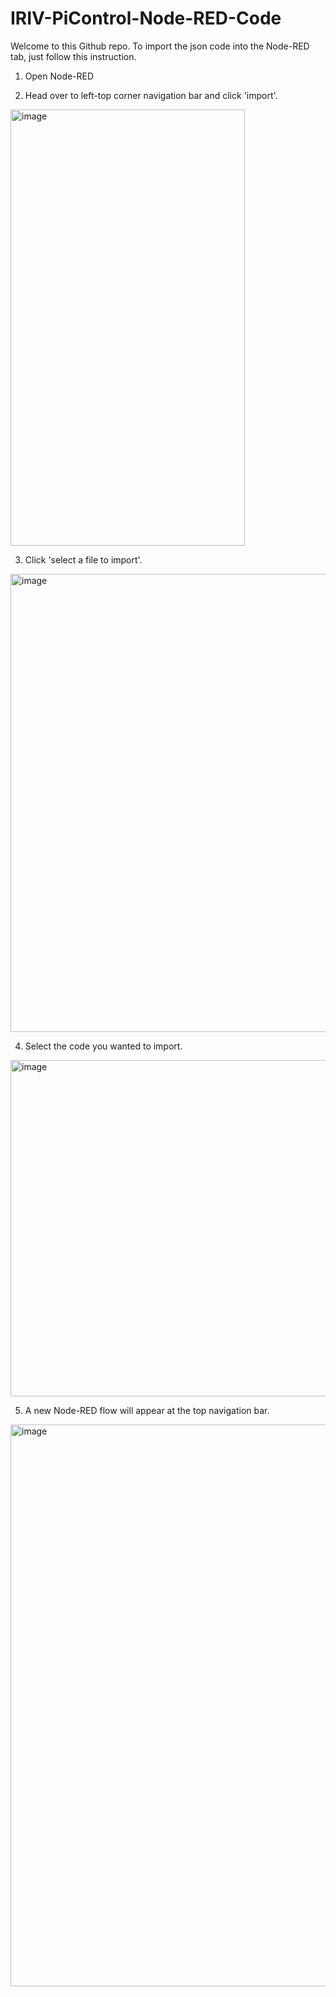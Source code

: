 # IRIV-PiControl-Node-RED-Code

Welcome to this Github repo. To import the json code into the Node-RED tab, just follow this instruction.

1. Open Node-RED

2. Head over to left-top corner navigation bar and click 'import'.
  <img width="375" height="698" alt="image" src="https://github.com/user-attachments/assets/9290eccd-68fa-4e56-9171-0093a74ce326"/>

3. Click 'select a file to import'.
  <img width="863" height="733" alt="image" src="https://github.com/user-attachments/assets/fe3f6cdd-9444-42b3-a8dc-472c4b52989f"/>

4. Select the code you wanted to import.
  <img width="767" height="538" alt="image" src="https://github.com/user-attachments/assets/baca706d-b5e9-4fa8-b5ed-4fad093a66ef"/>

5. A new Node-RED flow will appear at the top navigation bar.
  <img width="1912" height="899" alt="image" src="https://github.com/user-attachments/assets/08724c1c-5d65-41f4-b5d2-aa372e135066"/>


